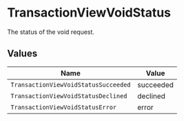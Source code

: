 # TransactionViewVoidStatus

The status of the void request.


## Values

| Name                                 | Value                                |
| ------------------------------------ | ------------------------------------ |
| `TransactionViewVoidStatusSucceeded` | succeeded                            |
| `TransactionViewVoidStatusDeclined`  | declined                             |
| `TransactionViewVoidStatusError`     | error                                |